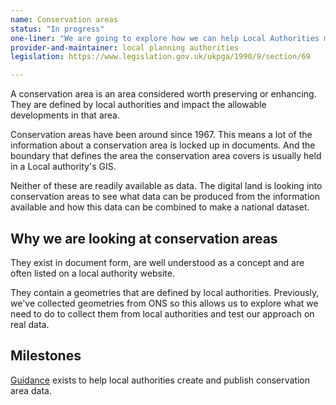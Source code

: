 ```yaml
---
name: Conservation areas
status: "In progress"
one-liner: "We are going to explore how we can help Local Authorities make Conservation area data available."
provider-and-maintainer: local planning authorities
legislation: https://www.legislation.gov.uk/ukpga/1990/9/section/69

---
```


A conservation area is an area considered worth preserving or enhancing. They are defined by local authorities and impact the allowable developments in that area.

Conservation areas have been around since 1967. This means a lot of the information about a conservation area is locked up in documents. And the boundary that defines the area the conservation area covers is usually held in a Local authority's GIS.

Neither of these are readily available as data. The digital land is looking into conservation areas to see what data can be produced from the information available and how this data can be combined to make a national dataset.

## Why we are looking at conservation areas

They exist in document form, are well understood as a concept and are often listed on a local authority website.

They contain a geometries that are defined by local authorities. Previously, we've collected geometries from ONS so this allows us to explore what we need to do to collect them from local authorities and test our approach on real data.

## Milestones

[Guidance](https://www.gov.uk/guidance/conserving-and-enhancing-the-historic-environment) exists to help local authorities create and publish conservation area data.

